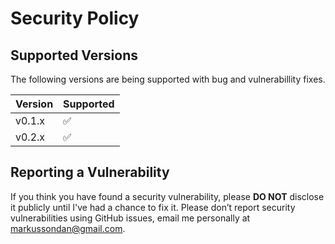 # Security Policy

## Supported Versions

The following versions are being supported with bug and vulnerabillity
fixes.

| Version | Supported          |
| ------- | ------------------ |
| v0.1.x  | :white_check_mark: |
| v0.2.x  | :white_check_mark: |

## Reporting a Vulnerability

If you think you have found a security vulnerability, please **DO NOT**
disclose it publicly until I've had a chance to fix it.
Please don’t report security vulnerabilities using GitHub issues, email
me personally at markussondan@gmail.com.
